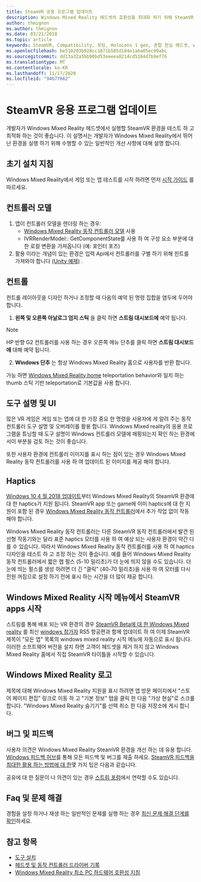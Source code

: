 ```yaml
---
title: SteamVR 응용 프로그램 업데이트
description: Windows Mixed Reality 헤드셋의 호환성을 최대화 하기 위해 SteamVR 응용 프로그램을 업데이트 하는 최선의 방법입니다.
author: thmignon
ms.author: thmignon
ms.date: 03/21/2018
ms.topic: article
keywords: SteamVR, Compatibility, 포팅, HoloLens 1 gen, 혼합 현실 헤드셋, windows mixed reality 헤드셋, 마이그레이션, Windows 10, 스트림, 동작 컨트롤러, haptics
ms.openlocfilehash: be510203b928cc1871b505d184e1aba05ec99abc
ms.sourcegitcommit: dd13a32a5bb90bd53eeeea8214cd5384d7b9ef76
ms.translationtype: MT
ms.contentlocale: ko-KR
ms.lasthandoff: 11/17/2020
ms.locfileid: "94677662"
---
```

# <a name="updating-your-steamvr-application"></a>SteamVR 응용 프로그램 업데이트
개발자가 Windows Mixed Reality 헤드셋에서 실행할 SteamVR 환경을 테스트 하 고 최적화 하는 것이 좋습니다. 이 설명서는 개발자가 Windows Mixed Reality에서 뛰어난 환경을 실행 하기 위해 수행할 수 있는 일반적인 개선 사항에 대해 설명 합니다.

## <a name="initial-setup-instructions"></a>초기 설치 지침

Windows Mixed Reality에서 게임 또는 앱 테스트를 시작 하려면 먼저 [시작 가이드](https://aka.ms/WindowsMixedRealitySteamVR) 를 따르세요.

## <a name="controller-models"></a>컨트롤러 모델
1. 앱이 컨트롤러 모델을 렌더링 하는 경우:
    * [Windows Mixed Reality 동작 컨트롤러 모델](../../design/motion-controllers.md#rendering-the-motion-controller-model) 사용
    * IVRRenderModel:: GetComponentState를 사용 하 여 구성 요소 부분에 대 한 로컬 변환을 가져옵니다 (예: 포인터 포즈)
2. 활용 이라는 개념이 있는 환경은 입력 Api에서 컨트롤러를 구별 하기 위해 힌트를 가져와야 합니다 [(Unity 예제)](../unity/gestures-and-motion-controllers-in-unity.md#unity-buttonaxis-mapping-table) .

## <a name="controls"></a>컨트롤

컨트롤 레이아웃을 디자인 하거나 조정할 때 다음의 예약 된 명령 집합을 염두에 두어야 합니다.
1. **왼쪽 및 오른쪽 아날로그 엄지 스틱** 을 클릭 하면 **스트림 대시보드에** 예약 됩니다.

> [!NOTE]
> HP 반향 G2 컨트롤러를 사용 하는 경우 오른쪽 메뉴 단추를 클릭 하면 **스트림 대시보드에** 대해 예약 됩니다.

2. **Windows 단추** 는 항상 Windows Mixed Reality 홈으로 사용자를 반환 합니다.

가능 하면 [Windows Mixed Reality home](../../discover/navigating-the-windows-mixed-reality-home.md#getting-around-your-home) teleportation behavior와 일치 하는 thumb 스틱 기반 teleportation로 기본값을 사용 합니다.

## <a name="tooltips-and-ui"></a>도구 설명 및 UI

많은 VR 게임은 게임 또는 앱에 대 한 가장 중요 한 명령을 사용자에 게 알려 주는 동작 컨트롤러 도구 설명 및 오버레이를 활용 합니다. Windows Mixed reality의 응용 프로그램을 튜닝할 때 도구 설명이 Windows 컨트롤러 모델에 매핑되는지 확인 하는 환경에서이 부분을 검토 하는 것이 좋습니다.

또한 사용자 환경에 컨트롤러 이미지를 표시 하는 점이 있는 경우 Windows Mixed Reality 동작 컨트롤러를 사용 하 여 업데이트 된 이미지를 제공 해야 합니다.

## <a name="haptics"></a>Haptics

[Windows 10 4 월 2018 업데이트](https://docs.microsoft.com/windows/mixed-reality/enthusiast-guide/release-notes-april-2018)부터 Windows Mixed Reality의 SteamVR 환경에 대 한 haptics가 지원 됩니다. SteamVR app 또는 game에 이미 haptics에 대 한 지원이 포함 된 경우 [Windows Mixed Reality 동작 컨트롤러](../../design/motion-controllers.md)에서 추가 작업 없이 작동 해야 합니다.

Windows Mixed Reality 동작 컨트롤러는 다른 SteamVR 동작 컨트롤러에서 발견 된 선형 작동기와는 달리 표준 haptics 모터를 사용 하 여 예상 되는 사용자 환경이 약간 다를 수 있습니다. 따라서 Windows Mixed Reality 동작 컨트롤러를 사용 하 여 haptics 디자인을 테스트 하 고 조정 하는 것이 좋습니다. 예를 들어 Windows Mixed Reality 동작 컨트롤러에서 짧은 햅 펄스 (5-10 밀리초)가 더 눈에 띄지 않을 수도 있습니다. 더 눈에 띄는 펄스를 생성 하려면 더 긴 "클릭" (40-70 밀리초)을 사용 하 여 모터를 다시 전원 꺼짐으로 설정 하기 전에 표시 하는 시간을 더 많이 제공 합니다.

## <a name="launching-steamvr-apps-from-windows-mixed-reality-start-menu"></a>Windows Mixed Reality 시작 메뉴에서 SteamVR apps 시작

스트림를 통해 배포 되는 VR 환경의 경우 [SteamVR Beta에 대 한 Windows Mixed reality](https://steamcommunity.com/games/719950/announcements/detail/1687045485866139800) 를 최신 [windows 참가자](https://insider.windows.com) RS5 항공편과 함께 업데이트 하 여 이제 SteamVR 제목이 "모든 앱" 목록의 windows mixed reality 시작 메뉴에 자동으로 표시 됩니다. 이러한 소프트웨어 버전을 설치 하면 고객이 헤드셋을 제거 하지 않고 Windows Mixed Reality 홈에서 직접 SteamVR 타이틀을 시작할 수 있습니다.

## <a name="windows-mixed-reality-logo"></a>Windows Mixed Reality 로고

제목에 대해 Windows Mixed Reality 지원을 표시 하려면 앱 방문 페이지에서 "스토어 페이지 편집" 링크로 이동 하 고 "기본 정보" 탭을 클릭 한 다음 "가상 현실"로 스크롤합니다. "Windows Mixed Reality 숨기기"를 선택 취소 한 다음 저장소에 게시 합니다.

## <a name="bugs-and-feedback"></a>버그 및 피드백

사용자 의견은 Windows Mixed Reality SteamVR 환경을 개선 하는 데 유용 합니다. [Windows 피드백 허브](https://docs.microsoft.com/windows/mixed-reality/enthusiast-guide/filing-feedback)를 통해 모든 피드백 및 버그를 제출 하세요. [SteamVR 피드백을 최대한 활용 하는 방법에 대 한](https://docs.microsoft.com/windows/mixed-reality/enthusiast-guide/using-steamvr-with-windows-mixed-reality#sharing-feedback-on-steamvr)몇 가지 팁은 다음과 같습니다.

공유에 대 한 질문이 나 의견이 있는 경우 [스트림 포럼](https://steamcommunity.com/app/719950/discussions/)에서 연락할 수도 있습니다.

## <a name="faqs-and-troubleshooting"></a>Faq 및 문제 해결

경험을 설정 하거나 재생 하는 일반적인 문제를 실행 하는 경우 [최신 문제 해결 단계를 확인](https://docs.microsoft.com/windows/mixed-reality/enthusiast-guide/troubleshooting-windows-mixed-reality#steamvr)하세요.

## <a name="see-also"></a>참고 항목
* [도구 설치](../install-the-tools.md)
* [헤드셋 및 동작 컨트롤러 드라이버 기록](https://docs.microsoft.com/windows/mixed-reality/enthusiast-guide/mixed-reality-software)
* [Windows Mixed Reality 최소 PC 하드웨어 호환성 지침](https://docs.microsoft.com/windows/mixed-reality/enthusiast-guide/windows-mixed-reality-minimum-pc-hardware-compatibility-guidelines)
